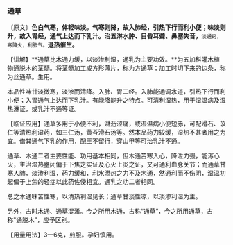### 通草

〔原文〕**色白气寒，体轻味淡。气寒则降，故入肺经，引热下行而利小便；味淡则升，故入胃经，通气上达而下乳汁。治五淋水肿、目昏耳聋、鼻塞失音，**<small>淡通窍，寒降火，利肺气。</small>**退热催生。**

【讲解】**通草比木通力缓，以淡渗利湿，通乳为主要功效。**为五加科灌木植物通脱木的茎髓。将茎髓加工成方形薄片，称为方通草；加工时切下来的边条，称为丝通草。生用。

本品性味甘淡微寒，淡渗而清降。入肺、胃二经。入肺能通调水道，引热下行而利小便；入胃通气上达而下乳汁。有能降能升之特点。可清利湿热，用于湿温病及湿热淋证，或乳汁不通等证。

【临证应用】通草多用于小便不利，淋沥涩痛，或湿温病小便短赤，可配滑石、苡仁等清热利湿药，如三仁汤，黄芩滑石汤等。然本品药力较缓，湿热不甚者用之为宜。借其通气下乳的作用，配王不留行，穿山甲等可治乳汁不通。

通草、木通二者主要性能、功用基本相同，但木通苦寒入心，降泄力强，能泻心火，主治湿热壅闭偏于下焦之实证及心火上炎之证，又可通利血脉关节；而通草甘寒人肺，淡渗利湿，药力缓和，利水泄热之力不及木通，然通利而不伤阴，湿温初起偏于上焦的轻症以此药佐使相宜。通乳之功二者相同。

总之木通味苦性寒，以清热利湿见长；通草甘淡性凉，以淡渗利湿为主。

另外，古时木通、通草混淆。今之所用木通，古称“通草”，今之所用通草，古称"通脱木”，应予区别。

【用量用法】3—6克，煎服。孕妇慎用。
